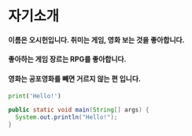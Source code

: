 # 자기소개
#### 이름은 오시헌입니다. 취미는 게임, 영화 보는 것을 좋아합니다.
#### 좋아하는 게임 장르는 RPG를 좋아합니다.
#### 영화는 공포영화를 빼면 거르지 않는 편 입니다.

```python
print('Hello!')
```
```java
public static void main(String[] args) {
  System.out.println("Hello!");
}
```
